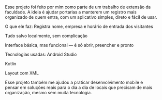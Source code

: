 Esse projeto foi feito por mim como parte de um trabalho de extensão da faculdade. A ideia é ajudar portarias a manterem um registro mais organizado de quem entra, com um aplicativo simples, direto e fácil de usar.

O que ele faz:
Registra nome, empresa e horário de entrada dos visitantes

Tudo salvo localmente, sem complicação

Interface básica, mas funcional — é só abrir, preencher e pronto

Tecnologias usadas:
Android Studio

Kotlin

Layout com XML

Esse projeto também me ajudou a praticar desenvolvimento mobile e pensar em soluções reais para o dia a dia de locais que precisam de mais organização, mesmo sem muita tecnologia.
